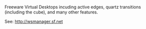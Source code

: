 Freeware Virtual Desktops incuding active edges, quartz transitions (including the cube), and many other features.

See:
http://wsmanager.sf.net
